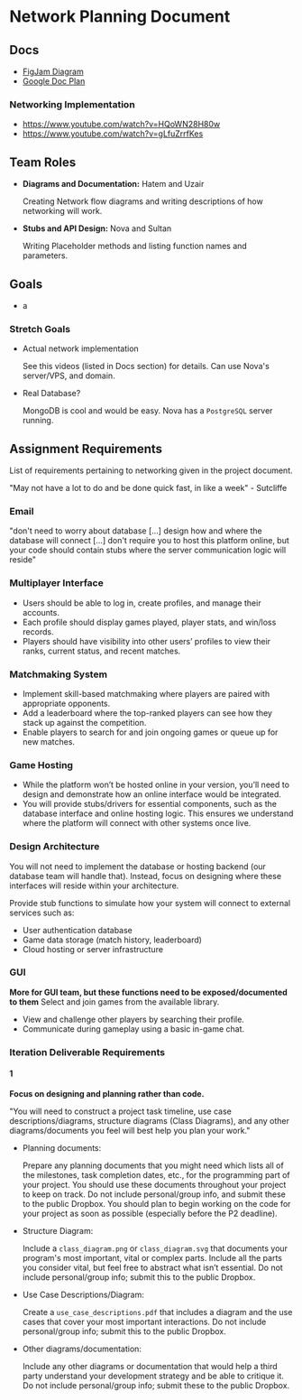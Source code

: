 # **Network Planning Document**

## Docs
- [FigJam Diagram](https://www.figma.com/board/dpFR9WEMYuxA74ZvipXcZc/process-loop?node-id=1-25&t=nhEXUiFAzE8vcAcv-1)
- [Google Doc Plan](https://docs.google.com/document/d/1O3nZ0WbedHbkeMzC8PnDiTGf0OVOONgV-Xe5WJszYR0/edit?usp=sharing)
### Networking Implementation
- https://www.youtube.com/watch?v=HQoWN28H80w
- https://www.youtube.com/watch?v=gLfuZrrfKes

## Team Roles
- **Diagrams and Documentation:** Hatem and Uzair

  Creating Network flow diagrams and writing descriptions of how networking will work.
- **Stubs and API Design:** Nova and Sultan

  Writing Placeholder methods and listing function names and parameters.

## Goals
- a
### Stretch Goals
- Actual network implementation

  See this videos (listed in Docs section) for details. Can use Nova's server/VPS, and domain.
- Real Database?

  MongoDB is cool and would be easy. Nova has a `PostgreSQL` server running.


## Assignment Requirements
List of requirements pertaining to networking given in the project document.

"May not have a lot to do and be done quick fast, in like a week" - Sutcliffe
### Email
"don't need to worry about database [...] design how and where the database will connect [...] don't require you to host this platform online, but your code should contain stubs where the server communication logic will reside"
### Multiplayer Interface
- Users should be able to log in, create profiles, and manage their accounts.
- Each profile should display games played, player stats, and win/loss records.
- Players should have visibility into other users’ profiles to view their ranks, current status, and recent matches.
### Matchmaking System
- Implement skill-based matchmaking where players are paired with appropriate opponents.
- Add a leaderboard where the top-ranked players can see how they stack up against the competition.
- Enable players to search for and join ongoing games or queue up for new matches.
### Game Hosting
- While the platform won’t be hosted online in your version, you’ll need to design and demonstrate how an online interface would be integrated.
- You will provide stubs/drivers for essential components, such as the database interface and online hosting logic. This ensures we understand where the platform will connect with other systems once live.
### Design Architecture
You will not need to implement the database or hosting backend (our database team will handle that). Instead, focus on designing where these interfaces will reside within your architecture.

Provide stub functions to simulate how your system will connect to external services such as:
- User authentication database
- Game data storage (match history, leaderboard)
- Cloud hosting or server infrastructure
### GUI
**More for GUI team, but these functions need to be exposed/documented to them**
Select and join games from the available library.
- View and challenge other players by searching their profile.
- Communicate during gameplay using a basic in-game chat.

### Iteration Deliverable Requirements
#### 1
**Focus on designing and planning rather than code.**

"You will need to construct a project task timeline, use case descriptions/diagrams, structure diagrams (Class Diagrams), and any other diagrams/documents you feel will best help you plan your work."

- Planning documents:

  Prepare any planning documents that you might need which lists all of the milestones, task completion dates, etc., for the programming part of your project. You should use these documents throughout your project to keep on track. Do not include personal/group info, and submit these to the public Dropbox. You should plan to begin working on the code for your project as soon as possible (especially before the P2 deadline).
- Structure Diagram:

  Include a `class_diagram.png` or `class_diagram.svg` that documents your program's most important, vital or complex parts. Include all the parts you consider vital, but feel free to abstract what isn’t essential. Do not include personal/group info; submit this to the public Dropbox.
- Use Case Descriptions/Diagram:

  Create a `use_case_descriptions.pdf` that includes a diagram and the use cases that cover your most important interactions. Do not include personal/group info; submit this to the public Dropbox.
- Other diagrams/documentation:

  Include any other diagrams or documentation that would help a third party understand your development strategy and be able to critique it. Do not include personal/group info; submit these to the public Dropbox.
